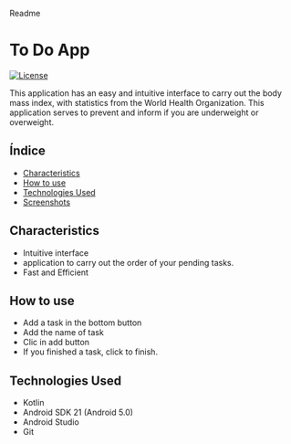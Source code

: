 Readme
# To Do App

[![License](https://img.shields.io/badge/Licencia-MIT-brightgreen.svg)](LICENSE)

This application has an easy and intuitive interface to carry out the body mass index, with statistics from the World Health Organization. This application serves to prevent and inform if you are underweight or overweight.

## Índice

- [Characteristics](#características)
- [How to use](#cómo-usar)
- [Technologies Used](#tecnologías-utilizadas)
- [Screenshots](#capturas-de-pantalla)

## Characteristics

- Intuitive interface
- application to carry out the order of your pending tasks.
- Fast and Efficient

## How to use

- Add a task in the bottom button
- Add the name of task
- Clic in add button
- If you finished a task, click to finish.

## Technologies Used
- Kotlin
- Android SDK 21 (Android 5.0)
- Android Studio
- Git
